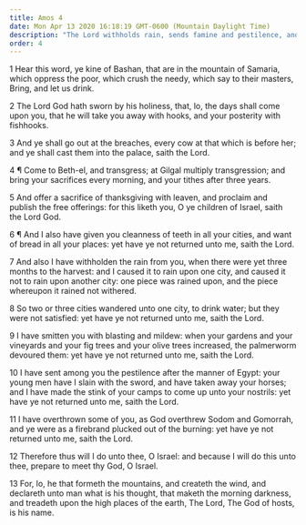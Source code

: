 ```yaml
---
title: Amos 4
date: Mon Apr 13 2020 16:18:19 GMT-0600 (Mountain Daylight Time)
description: "The Lord withholds rain, sends famine and pestilence, and destroys gardens and vineyards as judgments upon His people, yet they do not return unto the Lord."
order: 4
---
```


1 Hear this word, ye kine of Bashan, that are in the mountain of Samaria, which oppress the poor, which crush the needy, which say to their masters, Bring, and let us drink.

2 The Lord God hath sworn by his holiness, that, lo, the days shall come upon you, that he will take you away with hooks, and your posterity with fishhooks.

3 And ye shall go out at the breaches, every cow at that which is before her; and ye shall cast them into the palace, saith the Lord.

4 ¶ Come to Beth-el, and transgress; at Gilgal multiply transgression; and bring your sacrifices every morning, and your tithes after three years.

5 And offer a sacrifice of thanksgiving with leaven, and proclaim and publish the free offerings: for this liketh you, O ye children of Israel, saith the Lord God.

6 ¶ And I also have given you cleanness of teeth in all your cities, and want of bread in all your places: yet have ye not returned unto me, saith the Lord.

7 And also I have withholden the rain from you, when there were yet three months to the harvest: and I caused it to rain upon one city, and caused it not to rain upon another city: one piece was rained upon, and the piece whereupon it rained not withered.

8 So two or three cities wandered unto one city, to drink water; but they were not satisfied: yet have ye not returned unto me, saith the Lord.

9 I have smitten you with blasting and mildew: when your gardens and your vineyards and your fig trees and your olive trees increased, the palmerworm devoured them: yet have ye not returned unto me, saith the Lord.

10 I have sent among you the pestilence after the manner of Egypt: your young men have I slain with the sword, and have taken away your horses; and I have made the stink of your camps to come up unto your nostrils: yet have ye not returned unto me, saith the Lord.

11 I have overthrown some of you, as God overthrew Sodom and Gomorrah, and ye were as a firebrand plucked out of the burning: yet have ye not returned unto me, saith the Lord.

12 Therefore thus will I do unto thee, O Israel: and because I will do this unto thee, prepare to meet thy God, O Israel.

13 For, lo, he that formeth the mountains, and createth the wind, and declareth unto man what is his thought, that maketh the morning darkness, and treadeth upon the high places of the earth, The Lord, The God of hosts, is his name.
